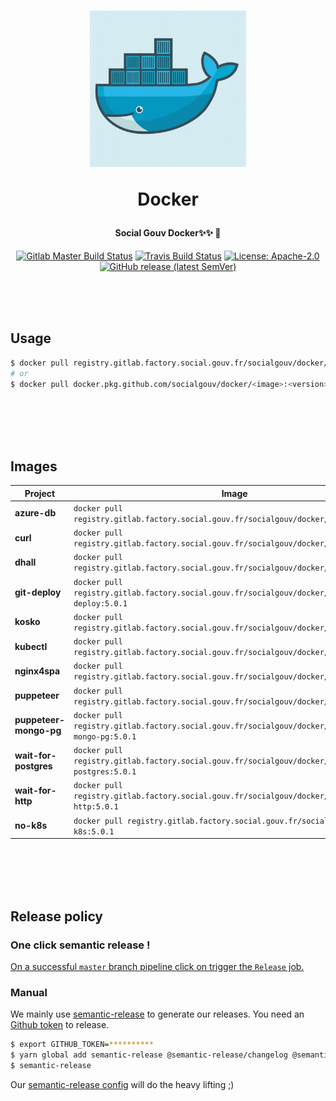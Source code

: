 <h1 align="center">
  <img src="https://github.com/SocialGouv/docker/raw/master/.github/docker.gif" width="250"/>
  <p align="center">Docker</p>
  <p align="center" style="font-size: 0.5em">Social Gouv Docker✨✨ 🐋</p>
</h1>

<p align="center">
  <a href="https://gitlab.factory.social.gouv.fr/SocialGouv/docker/pipelines"><img src="https://gitlab.factory.social.gouv.fr/SocialGouv/docker/badges/master/pipeline.svg" alt="Gitlab Master Build Status"></a>
  <a href="https://travis-ci.com/SocialGouv/docker"><img src="https://travis-ci.com/SocialGouv/docker.svg?branch=master" alt="Travis Build Status"></a>
  <a href="https://opensource.org/licenses/Apache-2.0"><img src="https://img.shields.io/badge/License-Apache--2.0-yellow.svg" alt="License: Apache-2.0"></a>
  <a href="https://github.com/SocialGouv/docker/releases "><img alt="GitHub release (latest SemVer)" src="https://img.shields.io/github/v/release/SocialGouv/docker?sort=semver"></a>
</p>

<br>
<br>
<br>

## Usage

```sh
$ docker pull registry.gitlab.factory.social.gouv.fr/socialgouv/docker/<image>:<version>
# or
$ docker pull docker.pkg.github.com/socialgouv/docker/<image>:<version>
```

<br>
<br>
<br>
<br>

## Images

| Project                | Image                                                                                           | Links                                                                                       |
| ---------------------- | ----------------------------------------------------------------------------------------------- | ------------------------------------------------------------------------------------------- |
| **azure-db**           | `docker pull registry.gitlab.factory.social.gouv.fr/socialgouv/docker/azure-db:5.0.1`           | [![README](https://img.shields.io/badge/README--green.svg)](./azure-db/README.md)           |
| **curl**               | `docker pull registry.gitlab.factory.social.gouv.fr/socialgouv/docker/curl:5.0.1`               | [![README](https://img.shields.io/badge/README--green.svg)](./curl/README.md)               |
| **dhall**              | `docker pull registry.gitlab.factory.social.gouv.fr/socialgouv/docker/dhall:5.0.1`              | [![README](https://img.shields.io/badge/README--green.svg)](./dhall/README.md)              |
| **git-deploy**         | `docker pull registry.gitlab.factory.social.gouv.fr/socialgouv/docker/git-deploy:5.0.1`         | [![README](https://img.shields.io/badge/README--green.svg)](./git-deploy/README.md)         |
| **kosko**              | `docker pull registry.gitlab.factory.social.gouv.fr/socialgouv/docker/kosko:5.0.1`              | [![README](https://img.shields.io/badge/README--green.svg)](./kosko/README.md)              |
| **kubectl**            | `docker pull registry.gitlab.factory.social.gouv.fr/socialgouv/docker/kubectl:5.0.1`            | [![README](https://img.shields.io/badge/README--green.svg)](./kubectl/README.md)            |
| **nginx4spa**          | `docker pull registry.gitlab.factory.social.gouv.fr/socialgouv/docker/nginx4spa:5.0.1`          | [![README](https://img.shields.io/badge/README--green.svg)](./nginx4spa/README.md)          |
| **puppeteer**          | `docker pull registry.gitlab.factory.social.gouv.fr/socialgouv/docker/puppeteer:5.0.1`          | [![README](https://img.shields.io/badge/README--green.svg)](./puppeteer/README.md)          |
| **puppeteer-mongo-pg** | `docker pull registry.gitlab.factory.social.gouv.fr/socialgouv/docker/puppeteer-mongo-pg:5.0.1` | [![README](https://img.shields.io/badge/README--green.svg)](./puppeteer-mongo-pg/README.md) |
| **wait-for-postgres**  | `docker pull registry.gitlab.factory.social.gouv.fr/socialgouv/docker/wait-for-postgres:5.0.1`  | [![README](https://img.shields.io/badge/README--green.svg)](./wait-for-postgres/README.md)  |
| **wait-for-http**      | `docker pull registry.gitlab.factory.social.gouv.fr/socialgouv/docker/wait-for-http:5.0.1`      | [![README](https://img.shields.io/badge/README--green.svg)](./wait-for-http/README.md)      |
| **no-k8s**             | `docker pull registry.gitlab.factory.social.gouv.fr/socialgouv/docker/no-k8s:5.0.1`             | [![README](https://img.shields.io/badge/README--green.svg)](./no-k8s/README.md)             |

<br>
<br>
<br>
<br>

## Release policy

### One click semantic release !

[On a successful `master` branch pipeline click on trigger the `Release` job.](https://gitlab.factory.social.gouv.fr/SocialGouv/docker/pipelines)

### Manual

We mainly use [semantic-release](https://github.com/semantic-release/semantic-release) to generate our releases.
You need an [Github token](https://github.com/settings/tokens/new) to release.

```sh
$ export GITHUB_TOKEN=**********
$ yarn global add semantic-release @semantic-release/changelog @semantic-release/git
$ semantic-release
```

Our [semantic-release config](./.releaserc.yml) will do the heavy lifting ;)
